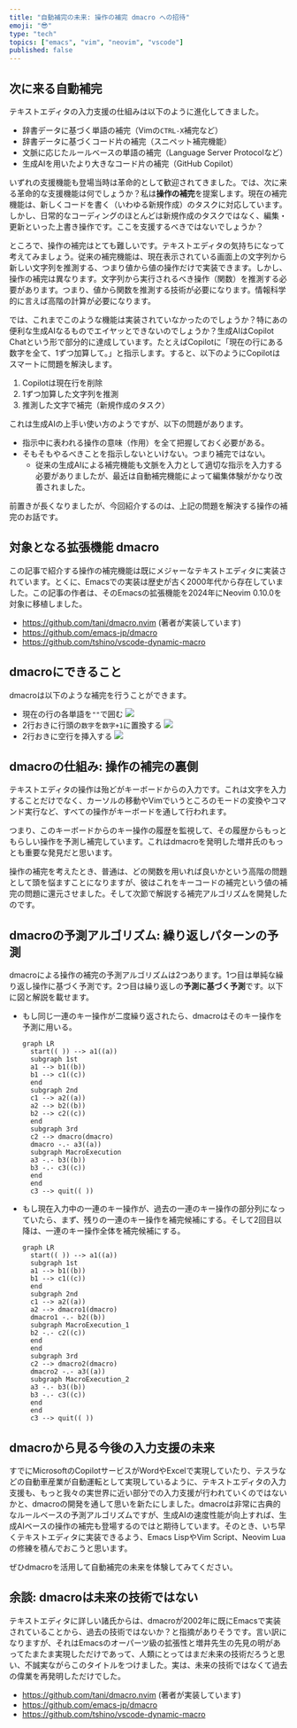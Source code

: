 ```yaml
---
title: "自動補完の未来: 操作の補完 dmacro への招待"
emoji: "😎"
type: "tech"
topics: ["emacs", "vim", "neovim", "vscode"]
published: false
---
```


## 次に来る自動補完

テキストエディタの入力支援の仕組みは以下のように進化してきました。

- 辞書データに基づく単語の補完（Vimの`CTRL-X`補完など）
- 辞書データに基づくコード片の補完（スニペット補完機能）
- 文脈に応じたルールベースの単語の補完（Language Server Protocolなど）
- 生成AIを用いたより大きなコード片の補完（GitHub Copilot）

いずれの支援機能も登場当時は革命的として歓迎されてきました。では、次に来る革命的な支援機能は何でしょうか？私は**操作の補完**を提案します。現在の補完機能は、新しくコードを書く（いわゆる新規作成）のタスクに対応しています。しかし、日常的なコーディングのほとんどは新規作成のタスクではなく、編集・更新といった上書き操作です。ここを支援するべきではないでしょうか？

ところで、操作の補完はとても難しいです。テキストエディタの気持ちになって考えてみましょう。従来の補完機能は、現在表示されている画面上の文字列から新しい文字列を推測する、つまり値から値の操作だけで実装できます。しかし、操作の補完は異なります。文字列から実行されるべき操作（関数）を推測する必要があります。つまり、値から関数を推測する技術が必要になります。情報科学的に言えば高階の計算が必要になります。

では、これまでこのような機能は実装されていなかったのでしょうか？特にあの便利な生成AIなるものでエイヤッとできないのでしょうか？生成AIはCopilot Chatという形で部分的に達成しています。たとえばCopilotに「現在の行にある数字を全て、1ずつ加算して。」と指示します。すると、以下のようにCopilotはスマートに問題を解決します。

1. Copilotは現在行を削除
2. 1ずつ加算した文字列を推測
3. 推測した文字で補完（新規作成のタスク）

これは生成AIの上手い使い方のようですが、以下の問題があります。

- 指示中に表われる操作の意味（作用）を全て把握しておく必要がある。
- そもそもやるべきことを指示しないといけない。つまり補完ではない。
  - 従来の生成AIによる補完機能も文脈を入力として適切な指示を入力する必要がありましたが、最近は自動補完機能によって編集体験がかなり改善されました。

前置きが長くなりましたが、今回紹介するのは、上記の問題を解決する操作の補完のお話です。

## 対象となる拡張機能 dmacro

この記事で紹介する操作の補完機能は既にメジャーなテキストエディタに実装されています。とくに、Emacsでの実装は歴史が古く2000年代から存在していました。この記事の作者は、そのEmacsの拡張機能を2024年にNeovim 0.10.0を対象に移植しました。

- https://github.com/tani/dmacro.nvim (著者が実装しています)
- https://github.com/emacs-jp/dmacro
- https://github.com/tshino/vscode-dynamic-macro

## dmacroにできること

dmacroは以下のような補完を行うことができます。

- 現在の行の各単語を`""`で囲む
  ![](/images/wrap_quote_dmacro_2024.gif)
- 2行おきに行頭の`数字`を`数字+1`に置換する
  ![](/images/inc_num_dmacro_2024.gif)
- 2行おきに空行を挿入する
  ![](/images/insert_nl_dmacro_2024.gif)

## dmacroの仕組み: 操作の補完の裏側

テキストエディタの操作は殆どがキーボードからの入力です。これは文字を入力することだけでなく、カーソルの移動やVimでいうところのモードの変換やコマンド実行など、すべての操作がキーボードを通して行われます。

つまり、このキーボードからのキー操作の履歴を監視して、その履歴からもっともらしい操作を予測し補完しています。これはdmacroを発明した増井氏のもっとも重要な発見だと思います。

操作の補完を考えたとき、普通は、どの関数を用いれば良いかという高階の問題として頭を悩ますことになりますが、彼はこれをキーコードの補完という値の補完の問題に還元させました。そして次節で解説する補完アルゴリズムを開発したのです。

## dmacroの予測アルゴリズム: 繰り返しパターンの予測

dmacroによる操作の補完の予測アルゴリズムは2つあります。1つ目は単純な繰り返し操作に基づく予測です。2つ目は繰り返しの**予測に基づく予測**です。以下に図と解説を載せます。

- もし同じ一連のキー操作が二度繰り返されたら、dmacroはそのキー操作を予測に用いる。
  ```mermaid
  graph LR
    start(( )) --> a1((a))
    subgraph 1st
    a1 --> b1((b))
    b1 --> c1((c))
    end
    subgraph 2nd
    c1 --> a2((a))
    a2 --> b2((b))
    b2 --> c2((c))
    end
    subgraph 3rd
    c2 --> dmacro(dmacro)
    dmacro -.- a3((a))
    subgraph MacroExecution
    a3 -.- b3((b))
    b3 -.- c3((c))
    end
    end
    c3 --> quit(( ))
  ```

- もし現在入力中の一連のキー操作が、過去の一連のキー操作の部分列になっていたら、まず、残りの一連のキー操作を補完候補にする。そして2回目以降は、一連のキー操作全体を補完候補にする。
  ```mermaid
  graph LR
    start(( )) --> a1((a))
    subgraph 1st
    a1 --> b1((b))
    b1 --> c1((c))
    end
    subgraph 2nd
    c1 --> a2((a))
    a2 --> dmacro1(dmacro)
    dmacro1 -.- b2((b))
    subgraph MacroExecution_1
    b2 -.- c2((c))
    end
    end
    subgraph 3rd
    c2 --> dmacro2(dmacro)
    dmacro2 -.- a3((a))
    subgraph MacroExecution_2
    a3 -.- b3((b))
    b3 -.- c3((c))
    end
    end
    c3 --> quit(( ))
  ```

## dmacroから見る今後の入力支援の未来

すでにMicrosoftのCopilotサービスがWordやExcelで実現していたり、テスラなどの自動車産業が自動運転として実現しているように、テキストエディタの入力支援も、もっと我々の実世界に近い部分での入力支援が行われていくのではないかと、dmacroの開発を通して思いを新たにしました。dmacroは非常に古典的なルールベースの予測アルゴリズムですが、生成AIの速度性能が向上すれば、生成AIベースの操作の補完も登場するのではと期待しています。そのとき、いち早くテキストエディタに実装できるよう、Emacs LispやVim Script、Neovim Luaの修練を積んでおこうと思います。

ぜひdmacroを活用して自動補完の未来を体験してみてください。

## 余談: dmacroは未来の技術ではない

テキストエディタに詳しい諸氏からは、dmacroが2002年に既にEmacsで実装されていることから、過去の技術ではないか？と指摘がありそうです。言い訳になりますが、それはEmacsのオーパーツ級の拡張性と増井先生の先見の明があってたまたま実現しただけであって、人類にとってはまだ未来の技術だろうと思い、不誠実ながらこのタイトルをつけました。実は、未来の技術ではなくて過去の偉業を再発明しただけでした。

- https://github.com/tani/dmacro.nvim (著者が実装しています)
- https://github.com/emacs-jp/dmacro
- https://github.com/tshino/vscode-dynamic-macro

